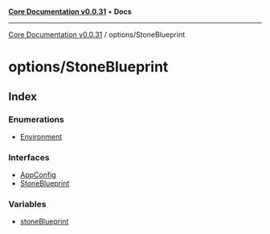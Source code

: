 [**Core Documentation v0.0.31**](../../README.md) • **Docs**

***

[Core Documentation v0.0.31](../../modules.md) / options/StoneBlueprint

# options/StoneBlueprint

## Index

### Enumerations

- [Environment](enumerations/Environment.md)

### Interfaces

- [AppConfig](interfaces/AppConfig.md)
- [StoneBlueprint](interfaces/StoneBlueprint.md)

### Variables

- [stoneBlueprint](variables/stoneBlueprint.md)
